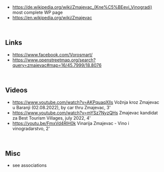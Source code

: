 
* https://de.wikipedia.org/wiki/Zmajevac_(Kne%C5%BEevi_Vinogradi) most complete WP page
* https://en.wikipedia.org/wiki/Zmajevac
<br>

Links
----------
* https://www.facebook.com/Vorosmart/
* https://www.openstreetmap.org/search?query=zmajevac#map=16/45.7999/18.8076

<br>


Videos
------
* https://www.youtube.com/watch?v=AKPquaqXlls Vožnja kroz Zmajevac u Baranji (02.08.2022), by car thru Zmajevac, 3'
* https://www.youtube.com/watch?v=mYSz7NyzQHs Zmajevac kandidat za Best Tourism Villages, july 2022, 4'
* https://youtu.be/FmxVd4RlH0k Vinarija Zmajevac - Vino i vinogradarstvo, 2'

<br>

Misc
----
* see associations
